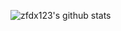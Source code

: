 ![zfdx123's github stats](https://github-readme-stats.vercel.app/api?username=zfdx123&show_icons=true&theme=radical)
